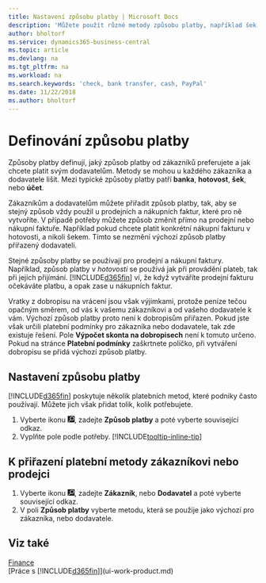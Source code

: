 ```yaml
---
title: Nastavení způsobu platby | Microsoft Docs
description: 'Můžete použít různé metody způsobu platby, například šek, bankovní převod, hotovost nebo PayPal, k určení, jak byly prodejní a nákupní faktury zaplacené.'
author: bholtorf
ms.service: dynamics365-business-central
ms.topic: article
ms.devlang: na
ms.tgt_pltfrm: na
ms.workload: na
ms.search.keywords: 'check, bank transfer, cash, PayPal'
ms.date: 11/22/2018
ms.author: bholtorf
---
```

# <a name="defining-payment-methods"></a>Definování způsobu platby
Způsoby platby definují, jaký způsob platby od zákazníků preferujete a jak chcete platit svým dodavatelům. Metody se mohou u každého zákazníka a dodavatele lišit. Mezi typické způsoby platby patří **banka**, **hotovost**, **šek**, nebo **účet**. 

Zákazníkům a dodavatelům můžete přiřadit způsob platby, tak, aby se stejný způsob vždy použil u prodejních a nákupních faktur, které pro ně vytvoříte. V případě potřeby můžete způsob změnit přímo na prodejní nebo nákupní faktuře. Například pokud chcete platit konkrétní nákupní fakturu v hotovosti, a nikoli šekem. Tímto se nezmění výchozí způsob platby přiřazený dodavateli.

Stejné způsoby platby se používají pro prodejní a nákupní faktury. Například, způsob platby v _hotovosti_ se používá jak při provádění plateb, tak při jejich přijímání. [!INCLUDE[d365fin](includes/d365fin_md.md)] ví, že když vytváříte prodejní fakturu očekáváte platbu, a opak zase u nákupních faktur. 

Vratky z dobropisu na vrácení jsou však výjimkami, protože peníze tečou opačným směrem, od vás k vašemu zákazníkovi a od vašeho dodavatele k vám. Výchozí způsob platby proto není k dobropisům přiřazen. Pokud jste však určili platební podmínky pro zákazníka nebo dodavatele, tak zde existuje řešení. Pole **Výpočet skonta   na   dobropisech** není k tomuto určeno. Pokud na stránce **Platební podmínky** zaškrtnete políčko, při vytváření dobropisu se přidá výchozí způsob platby.

## <a name="to-set-up-a-payment-method"></a>Nastavení způsobu platby
[!INCLUDE[d365fin](includes/d365fin_md.md)] poskytuje několik platebních metod, které podniky často používají. Můžete jich však přidat tolik, kolik potřebujete.

1. Vyberte ikonu ![Žárovky, která otevře funkci Řekněte mi](media/ui-search/search_small.png "Řekněte mi, co chcete dělat"), zadejte **Způsob platby** a poté vyberte související odkaz.
2. Vyplňte pole podle potřeby. [!INCLUDE[tooltip-inline-tip](includes/tooltip-inline-tip_md.md)]

## <a name="to-assign-a-payment-method-to-a-customer-or-vendor"></a>K přiřazení platební metody zákazníkovi nebo prodejci
1. Vyberte ikonu ![Žárovky, která otevře funkci Řekněte mi](media/ui-search/search_small.png "Řekněte mi, co chcete dělat"), zadejte **Zákazník**, nebo **Dodavatel** a poté vyberte související odkaz.
2. V poli **Způsob platby** vyberte metodu, která se použije jako výchozí pro zákazníka, nebo dodavatele.

## <a name="see-also"></a>Viz také
[Finance](finance.md)  
[Práce s [!INCLUDE[d365fin](includes/d365fin_md.md)]](ui-work-product.md)  
